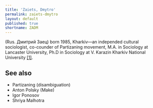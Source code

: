 ```yaml
---
title: 'Zaiets, Dmytro'
permalink: zaiets-dmytro
layout: default
published: true
shortname: ZADM
---
```

(Rus. Дмитрий Заец) born 1985, Kharkiv—an independed cultural sociologist, co-counder of Partizaning movement, M.A. in Sociology at Lancaster University, Ph.D in Sociology at V. Karazin Kharkiv National University <span id="a1">[\[1\]](#f1)</span>.

## See also

+ Partizaning (disambiguation)
+ Anton Polsky (Make)
+ Igor Ponosov
+ Shriya Malhotra
